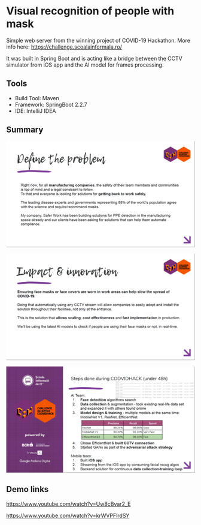 # Visual recognition of people with mask

Simple web server from the winning project of COVID-19 Hackathon.
More info here: https://challenge.scoalainformala.ro/

It was built in Spring Boot and is acting like a bridge between 
the CCTV simulator from iOS app and the AI model for frames processing.

## Tools
* Build Tool: Maven
* Framework: SpringBoot 2.2.7
* IDE: IntelliJ IDEA

## Summary
![](images/Slide1.PNG)

![](images/Slide2.PNG)

![](images/Slide3.PNG)

## Demo links
https://www.youtube.com/watch?v=Uw8cBvar2_E

https://www.youtube.com/watch?v=krWVPFlrdSY